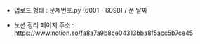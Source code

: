 - 업로드 형태 : 
문제번호.py (6001 - 6098) / 푼 날짜 

- 노션 정리 페이지 주소 :
https://www.notion.so/fa8a7a9b8ce04313bba8f5acc5b7ce45

